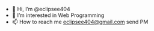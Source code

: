 - 👋 Hi, I’m @eclipsee404
- 👀 I’m interested in Web Programming
- 📫 How to reach me eclipsee404@gmail.com send PM

<!---
eclipsee404/eclipsee404 is a ✨ special ✨ repository because its `README.md` (this file) appears on your GitHub profile.
You can click the Preview link to take a look at your changes.
--->
